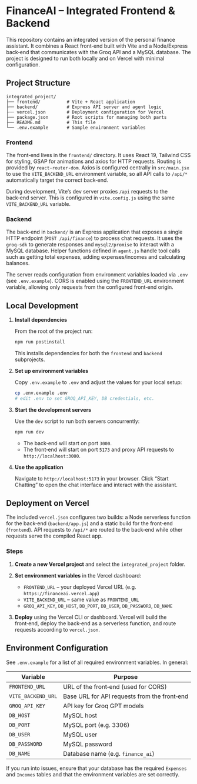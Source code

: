 # FinanceAI – Integrated Frontend & Backend

This repository contains an integrated version of the personal finance assistant.  It combines a React front‑end built with Vite and a Node/Express back‑end that communicates with the Groq API and a MySQL database.  The project is designed to run both locally and on Vercel with minimal configuration.

## Project Structure

```
integrated_project/
├── frontend/          # Vite + React application
├── backend/           # Express API server and agent logic
├── vercel.json        # Deployment configuration for Vercel
├── package.json       # Root scripts for managing both parts
├── README.md          # This file
└── .env.example       # Sample environment variables
```

### Frontend

The front‑end lives in the `frontend/` directory.  It uses React 19, Tailwind CSS for styling, GSAP for animations and axios for HTTP requests.  Routing is provided by `react-router-dom`.  Axios is configured centrally in `src/main.jsx` to use the `VITE_BACKEND_URL` environment variable, so all API calls to `/api/*` automatically target the correct back‑end.

During development, Vite’s dev server proxies `/api` requests to the back‑end server.  This is configured in `vite.config.js` using the same `VITE_BACKEND_URL` variable.

### Backend

The back‑end in `backend/` is an Express application that exposes a single HTTP endpoint (`POST /api/finance`) to process chat requests.  It uses the `groq-sdk` to generate responses and `mysql2/promise` to interact with a MySQL database.  Helper functions defined in `agent.js` handle tool calls such as getting total expenses, adding expenses/incomes and calculating balances.

The server reads configuration from environment variables loaded via `.env` (see `.env.example`).  CORS is enabled using the `FRONTEND_URL` environment variable, allowing only requests from the configured front‑end origin.

## Local Development

1. **Install dependencies**

   From the root of the project run:

   ```bash
   npm run postinstall
   ```

   This installs dependencies for both the `frontend` and `backend` subprojects.

2. **Set up environment variables**

   Copy `.env.example` to `.env` and adjust the values for your local setup:

   ```bash
   cp .env.example .env
   # edit .env to set GROQ_API_KEY, DB credentials, etc.
   ```

3. **Start the development servers**

   Use the `dev` script to run both servers concurrently:

   ```bash
   npm run dev
   ```

   - The back‑end will start on port `3000`.
   - The front‑end will start on port `5173` and proxy API requests to `http://localhost:3000`.

4. **Use the application**

   Navigate to `http://localhost:5173` in your browser.  Click “Start Chatting” to open the chat interface and interact with the assistant.

## Deployment on Vercel

The included `vercel.json` configures two builds: a Node serverless function for the back‑end (`backend/app.js`) and a static build for the front‑end (`frontend`).  API requests to `/api/*` are routed to the back‑end while other requests serve the compiled React app.

### Steps

1. **Create a new Vercel project** and select the `integrated_project` folder.
2. **Set environment variables** in the Vercel dashboard:

   - `FRONTEND_URL` – your deployed Vercel URL (e.g. `https://financeai.vercel.app`)
   - `VITE_BACKEND_URL` – same value as `FRONTEND_URL`
   - `GROQ_API_KEY`, `DB_HOST`, `DB_PORT`, `DB_USER`, `DB_PASSWORD`, `DB_NAME`

3. **Deploy** using the Vercel CLI or dashboard.  Vercel will build the front‑end, deploy the back‑end as a serverless function, and route requests according to `vercel.json`.

## Environment Configuration

See `.env.example` for a list of all required environment variables.  In general:

| Variable            | Purpose                                    |
|---------------------|--------------------------------------------|
| `FRONTEND_URL`      | URL of the front‑end (used for CORS)       |
| `VITE_BACKEND_URL`  | Base URL for API requests from the front‑end |
| `GROQ_API_KEY`      | API key for Groq GPT models               |
| `DB_HOST`           | MySQL host                                |
| `DB_PORT`           | MySQL port (e.g. 3306)                    |
| `DB_USER`           | MySQL user                                |
| `DB_PASSWORD`       | MySQL password                            |
| `DB_NAME`           | Database name (e.g. `finance_ai`)         |

If you run into issues, ensure that your database has the required `Expenses` and `Incomes` tables and that the environment variables are set correctly.